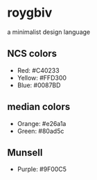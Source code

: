 # roygbiv
a minimalist design language

## NCS colors

* Red: #C40233
* Yellow: #FFD300
* Blue: #0087BD

## median colors

* Orange: #e26a1a
* Green: #80ad5c

## Munsell

* Purple: #9F00C5
